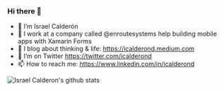 ### Hi there 👋

- 🔭 I’m Israel Calderón
- 🏢 I work at a company called @enroutesystems help building mobile apps with Xamarin Forms
- 🌱 I blog about thinking & life: https://icalderond.medium.com
- 🦜 I’m on Twitter https://twitter.com/icalderond
- 📫 How to reach me: https://www.linkedin.com/in/icalderond

![Israel Calderon's github stats](https://github-readme-stats.vercel.app/api?username=icalderond&show_icons=true)
